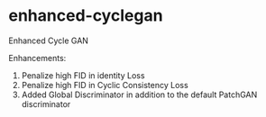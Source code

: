 # enhanced-cyclegan
Enhanced Cycle GAN

Enhancements:
1. Penalize high FID in identity Loss
2. Penalize high FID in Cyclic Consistency Loss
3. Added Global Discriminator in addition to the default PatchGAN discriminator
